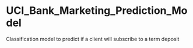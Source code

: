 # UCI_Bank_Marketing_Prediction_Model
Classification model to predict if a client will subscribe to a term deposit 

